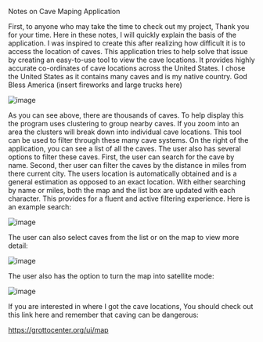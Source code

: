 Notes on Cave Maping Application


   First, to anyone who may take the time to check out my project, Thank you for your time. Here in these notes, I will quickly explain the basis of the application.  I was inspired to create this after realizing how difficult it is to access the location of caves. This application tries to help solve that issue by creating an easy-to-use tool to view the cave locations. 
 It provides highly accurate co-ordinates of cave locations across the United States. I chose the United States as it contains many caves and is my native country. God Bless America (insert fireworks and large trucks here)

![image](https://github.com/JohnathonCrowder/Missouri_Cave_Map/assets/139363360/0d35241f-d901-46c4-8503-e53cc574c76d)



As you can see above, there are thousands of caves. To help display this the program uses clustering to group nearby caves. If you zoom into an area the clusters will break down into individual cave locations. This tool can be used to filter through these many cave systems. On the right of the application, you can see a list of all the caves. The user also has several options to filter these caves. First, the user can search for the cave by name. Second, ther user can filter the caves by the distance in miles from there current city. The users location is automatically obtained and is a general estimation as opposed to an exact location. With either searching by name or miles, both the map and the list box are updated with each character. This provides for a fluent and active filtering experience. Here is an example search:

![image](https://github.com/JohnathonCrowder/Missouri_Cave_Map/assets/139363360/ba12fb24-c720-4c6b-abe7-b706042c3e8c)



The user can also select caves from the list or on the map to view more detail:

![image](https://github.com/JohnathonCrowder/Missouri_Cave_Map/assets/139363360/d13546af-3bdd-4472-b41b-86784073d574)


The user also has the option to turn the map into satellite mode:

![image](https://github.com/JohnathonCrowder/Missouri_Cave_Map/assets/139363360/289eb3bd-dd9d-448a-bee4-67ea0d7e2301)




If you are interested in where I got the cave locations, You should check out this link here and remember that caving can be dangerous:

https://grottocenter.org/ui/map





